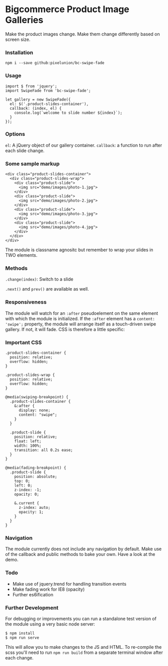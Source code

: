 # Bigcommerce Product Image Galleries

Make the product images change. Make them change differently based on screen size.

### Installation

```
npm i --save github:pixelunion/bc-swipe-fade
```

### Usage

```
import $ from 'jquery';
import SwipeFade from 'bc-swipe-fade';

let gallery = new SwipeFade({
  el: $('.product-slides-container'),
  callback: (index, el) {
    console.log(`welcome to slide number ${index}`);
  }
});
```


### Options

`el`: A jQuery object of our gallery container.
`callback`: a function to run after each slide change.

### Some sample markup

```
<div class="product-slides-container">
  <div class="product-slides-wrap">
    <div class="product-slide">
      <img src="demo/images/photo-1.jpg">
    </div>
    <div class="product-slide">
      <img src="demo/images/photo-2.jpg">
    </div>
    <div class="product-slide">
      <img src="demo/images/photo-3.jpg">
    </div>
    <div class="product-slide">
      <img src="demo/images/photo-4.jpg">
    </div>
  </div>
</div>
```

The module is classname agnositc but remember to wrap your slides in TWO elements.

### Methods

`.change(index)`: Switch to a slide

`.next()` and `prev()` are available as well.

### Responsiveness

The module will watch for an `:after` pseudoelement on the same element with which the module is initialized. If the `:after` element has a `content: 'swipe';` property, the module will arrange itself as a touch-driven swipe gallery. If not, it will fade. CSS is therefore a little specific:

### Important CSS

```
.product-slides-container {
  position: relative;
  overflow: hidden;
}

.product-slides-wrap {
  position: relative;
  overflow: hidden;
}

@media(swiping-breakpoint) {
  .product-slides-container {
    &:after {
      display: none;
      content: "swipe";
    }
  }

  .product-slide {
    position: relative;
    float: left;
    width: 100%;
    transition: all 0.2s ease;
  }
}

@media(fading-breakpoint) {
  .product-slide {
    position: absolute;
    top: 0;
    left: 0;
    z-index: -1;
    opacity: 0;

    &.current {
      z-index: auto;
      opacity: 1;
    }
  }
}

```


### Navigation

The module currently does not include any navigation by default. Make use of the callback and public methods to bake your own. Have a look at the demo.

### Todo
- Make use of jquery.trend for handling transition events
- Make fading work for IE8 (opacity)
- Further es6ification

### Further Development

For debugging or improvements you can run a standalone test version of the module using a very basic node server:

```
$ npm install
$ npm run serve
```
This will allow you to make changes to the JS and HTML. To re-compile the scss you'll need to run `npm run build` from a separate terminal window after each change.
